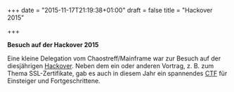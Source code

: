 +++
date = "2015-11-17T21:19:38+01:00"
draft = false
title = "Hackover 2015"

+++

**Besuch auf der Hackover 2015**

Eine kleine Delegation vom Chaostreff/Mainframe war zur Besuch auf der diesjährigen [Hackover](https://hackover.de).
Neben dem ein oder anderen Vortrag, z. B. zum Thema SSL-Zertifikate, gab es auch in diesem Jahr ein 
spannendes [CTF](https://en.wikipedia.org/wiki/Capture_the_flag#Computer_security) für Einsteiger und Fortgeschrittene.

